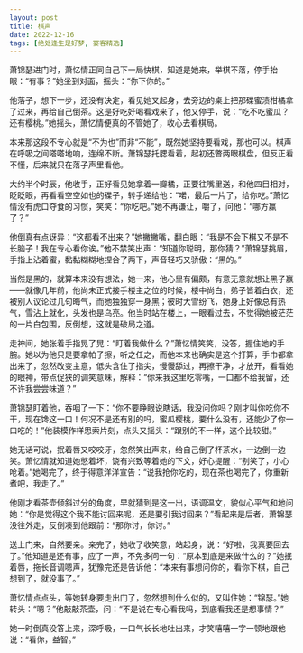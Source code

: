```yaml
---
layout: post
title: 棋声
date: 2022-12-16
tags: [绝处逢生是好梦, 宴客精选]
---
```



萧锦瑟进门时，萧忆情正同自己下一局快棋，知道是她来，举棋不落，停手抬眼：“有事？”她坐到对面，摇头：“你下你的。”

他落子，想下一步，还没有决定，看见她又起身，去旁边的桌上把那碟蜜渍柑橘拿了过来，再给自己倒茶。这是好吃好喝看戏来了，他又停手，说：“吃不吃蜜瓜？还有樱桃。”她摇头，萧忆情便真的不管她了，收心去看棋局。

本来那这段不专心就是“不为也”而非“不能”，既然她坚持要看戏，那也可以。棋声在呼吸之间嗒嗒地响，连绵不断。萧锦瑟托腮看着，起初还瞥两眼棋盘，但反正看不懂，后来就只在落子声里看他。

大约半个时辰，他收手，正好看见她拿着一瓣橘，正要往嘴里送，和他四目相对，眨眨眼，再看看空空如也的碟子，转手递给他：“喏，最后一片了，给你吃。”萧忆情没有虎口夺食的习惯，笑笑：“你吃吧。”她不再谦让，嚼了，问他：“哪方赢了？”

他倒真有点讶异：“这都看不出来？”她撇撇嘴，翻白眼：“我是不会下棋又不是不长脑子！我在专心看你诶。”他不禁笑出声：“知道你聪明，那你猜？”萧锦瑟挑眉，手指上沾着蜜，黏黏糊糊地捏合了两下，声音轻巧又骄傲：“黑的。”

当然是黑的，就算本来没有想法，她一来，他心里有偏颇，有意无意就想让黑子赢——就像几年前，他尚未正式接手楼主之位的时候，楼中尚白，弟子皆着白衣，还被别人议论过几句晦气，而她独独穿一身黑；彼时大雪纷飞，她身上好像总有热气，雪沾上就化，头发也是乌亮。他当时站在楼上，一眼看过去，不觉得她被茫茫的一片白包围，反倒想，这就是破局之道。

走神间，她张着手指晃了晃：“盯着我做什么？”萧忆情笑笑，没答，握住她的手腕。她以为他只是要拿帕子擦，听之任之，而他本来也确实是这个打算，手巾都拿出来了，忽然改变主意，低头含住了指尖，慢慢舔过，再擦干净，才放开，看看她的眼神，带点促狭的调笑意味，解释：“你来我这里吃零嘴，一口都不给我留，还不许我尝尝味道？”

萧锦瑟盯着他，吞咽了一下：“你不要睁眼说瞎话，我没问你吗？刚才叫你吃你不干，现在馋这一口！何况不是还有别的吗，蜜瓜樱桃，要什么没有，还能少了你一口吃的！”他装模作样思索片刻，点头又摇头：“跟别的不一样，这个比较甜。”

她无话可说，抿着唇又咬咬牙，忽然笑出声来，给自己倒了杯茶水，一边倒一边笑。萧忆情就知道她憋着坏，饶有兴致等着她的下文，好心提醒：“别笑了，小心呛着。”她喝完了，终于得意洋洋宣告：“说我抢你吃的，现在茶也喝完了，你重新煮吧，我走了。”

他刚才看茶壶倾斜过分的角度，早就猜到是这一出，语调温文，貌似心平气和地问她：“你是觉得这个我不能讨回来呢，还是要引我讨回来？”看起来是后者，萧锦瑟没往外走，反倒凑到他跟前：“那你讨，你讨。”

送上门来，自然要亲。亲完了，她收了收笑意，站起身，说：“好啦，我真要回去了。”他知道是还有事，应了一声，不免多问一句：“原本到底是来做什么的？”她抿着唇，拖长音调嗯声，犹豫完还是告诉他：“本来有事想问你的，看你下棋，自己想到了，就没事了。”

萧忆情点点头，等她转身要走出门了，忽然想到什么似的，又叫住她：“锦瑟。”她转头：“嗯？”他敲敲茶壶，问：“不是说在专心看我吗，到底看我还是想事情？”

她一时倒真没答上来，深呼吸，一口气长长地吐出来，才笑嘻嘻一字一顿地跟他说：“看你，益智。”